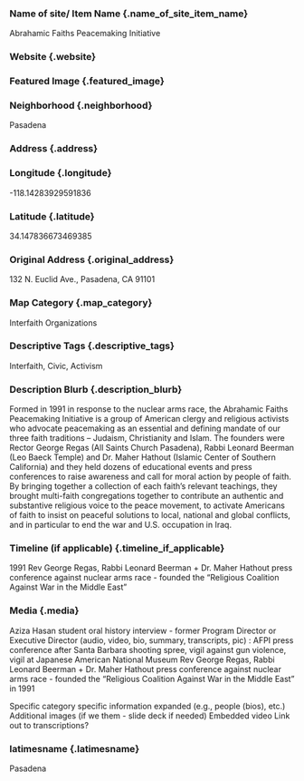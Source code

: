 ### Name of site/ Item Name {.name_of_site_item_name}
Abrahamic Faiths Peacemaking Initiative

### Website {.website}


### Featured Image {.featured_image}


### Neighborhood {.neighborhood}
Pasadena

### Address {.address}
### Longitude {.longitude}
-118.14283929591836
### Latitude {.latitude}
34.147836673469385
### Original Address {.original_address}
132 N. Euclid Ave., Pasadena, CA 91101

### Map Category  {.map_category}
Interfaith Organizations

### Descriptive Tags {.descriptive_tags}
Interfaith, Civic, Activism

### Description Blurb {.description_blurb}
Formed in 1991 in response to the nuclear arms race, the Abrahamic Faiths Peacemaking Initiative is a group of American clergy and religious activists who advocate peacemaking as an essential and defining mandate of our three faith traditions – Judaism, Christianity and Islam. The founders were Rector George Regas (All Saints Church Pasadena), Rabbi Leonard Beerman (Leo Baeck Temple) and Dr. Maher Hathout (Islamic Center of Southern California) and they held dozens of educational events and press conferences to raise awareness and call for moral action by people of faith. By bringing together a collection of each faith’s relevant teachings, they brought multi-faith congregations together to contribute an authentic and substantive religious voice to the peace movement, to activate Americans of faith to insist on peaceful solutions to local, national and global conflicts, and in particular to end the war and U.S. occupation in Iraq. 

### Timeline (if applicable) {.timeline_if_applicable}
1991 Rev George Regas, Rabbi Leonard Beerman + Dr. Maher Hathout press conference against nuclear arms race - founded the “Religious Coalition Against War in the Middle East”

### Media  {.media}

Aziza Hasan student oral history interview - former Program Director or Executive Director (audio, video, bio, summary, transcripts, pic)
: AFPI press conference after Santa Barbara shooting spree, vigil against gun violence, vigil at Japanese American National Museum
Rev George Regas, Rabbi Leonard Beerman + Dr. Maher Hathout press conference against nuclear arms race - founded the “Religious Coalition Against War in the Middle East” in 1991



Specific category specific information expanded (e.g., people (bios), etc.)
Additional images (if we them - slide deck if needed)
Embedded video
Link out to transcriptions?



### latimesname {.latimesname}
Pasadena